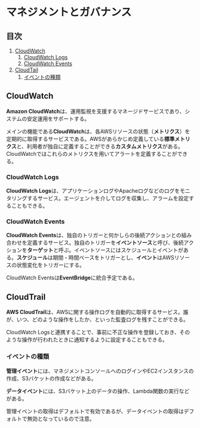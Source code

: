 # マネジメントとガバナンス


## 目次

1. [CloudWatch](#cloudwatch)
	1. [CloudWatch Logs](#cloudwatch-logs)
	1. [CloudWatch Events](#cloudwatch-events)
1. [CloudTail](#cloudtail)
	1. [イベントの種類](#イベントの種類)


## CloudWatch

**Amazon CloudWatch**は、運用監視を支援するマネージドサービスであり、システムの安定運用をサポートする。

メインの機能である**CloudWatch**は、各AWSリソースの状態（**メトリクス**）を定期的に取得するサービスである。AWSがあらかじめ定義している**標準メトリクス**と、利用者が独自に定義することができる**カスタムメトリクス**がある。CloudWatchではこれらのメトリクスを用いてアラートを定義することができる。

### CloudWatch Logs

**CloudWatch Logs**は、アプリケーションログやApacheログなどのログをモニタリングするサービス。エージェントを介してログを収集し、アラームを設定することもできる。

### CloudWatch Events

**CloudWatch Events**は、独自のトリガーと何かしらの後続アクションとの組み合わせを定義するサービス。独自のトリガーを**イベントソース**と呼び、後続アクションを**ターゲット**と呼ぶ。イベントソースにはスケジュールとイベントがある。**スケジュール**は期間・時間ベースをトリガーとし、**イベント**はAWSリソースの状態変化をトリガーにする。

CloudWatch Eventsは**EventBridge**に統合予定である。


## CloudTrail

**AWS CloudTrail**は、AWSに関する操作ログを自動的に取得するサービス。誰が、いつ、どのような操作をしたか、といった監査ログを残すことができる。

CloudWatch Logsと連携することで、事前に不正な操作を登録しておき、そのような操作が行われたときに通知するように設定することもできる。

### イベントの種類

**管理イベント**には、マネジメントコンソールへのログインやEC2インスタンスの作成、S3バケットの作成などがある。

**データイベント**には、S3バケット上のデータの操作、Lambda関数の実行などがある。

管理イベントの取得はデフォルトで有効であるが、データイベントの取得はデフォルトで無効となっているので注意。
